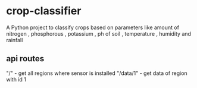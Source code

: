 # crop-classifier
A Python project to classify crops based on parameters like amount of nitrogen , phosphorous , potassium , ph of soil , temperature , humidity and rainfall

## api routes
"/" - get all regions where sensor is installed
"/data/1" - get  data of region with id 1
